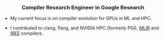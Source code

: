 <h3 align="center">Compiler Research Engineer in Google Research</h3>

- My current focus is on compiler evolution for GPUs in ML and HPC. 

- I contributed to clang, flang, and NVIDIA HPC (formerly PGI), [MLIR](https://github.com/llvm/llvm-project) and [IREE](https://github.com/iree-org/iree)  compilers.
